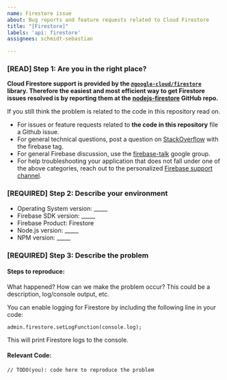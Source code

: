 ```yaml
---
name: Firestore issue
about: Bug reports and feature requests related to Cloud Firestore
title: "[Firestore]"
labels: 'api: firestore'
assignees: schmidt-sebastian

---
```


### [READ] Step 1: Are you in the right place?

**Cloud Firestore support is provided by the [`@google-cloud/firestore`](https://npmjs.com/package/@google-cloud/firestore) library. Therefore the easiest and most efficient way to get Firestore issues resolved is by reporting them at the [nodejs-firestore](https://github.com/googleapis/nodejs-firestore) GitHub repo.**

If you still think the problem is related to the code in this repository read on.

  * For issues or feature requests related to __the code in this repository__
    file a Github issue.
  * For general technical questions, post a question on [StackOverflow](http://stackoverflow.com/)
    with the firebase tag.
  * For general Firebase discussion, use the [firebase-talk](https://groups.google.com/forum/#!forum/firebase-talk)
    google group.
  * For help troubleshooting your application that does not fall under one
    of the above categories, reach out to the personalized
    [Firebase support channel](https://firebase.google.com/support/).

### [REQUIRED] Step 2: Describe your environment

  * Operating System version: _____
  * Firebase SDK version: _____
  * Firebase Product: Firestore
  * Node.js version: _____
  * NPM version: _____

### [REQUIRED] Step 3: Describe the problem

#### Steps to reproduce:

What happened? How can we make the problem occur?
This could be a description, log/console output, etc.

You can enable logging for Firestore by including the following line in your code:

```
admin.firestore.setLogFunction(console.log);
```

This will print Firestore logs to the console.

#### Relevant Code:

```
// TODO(you): code here to reproduce the problem
```
